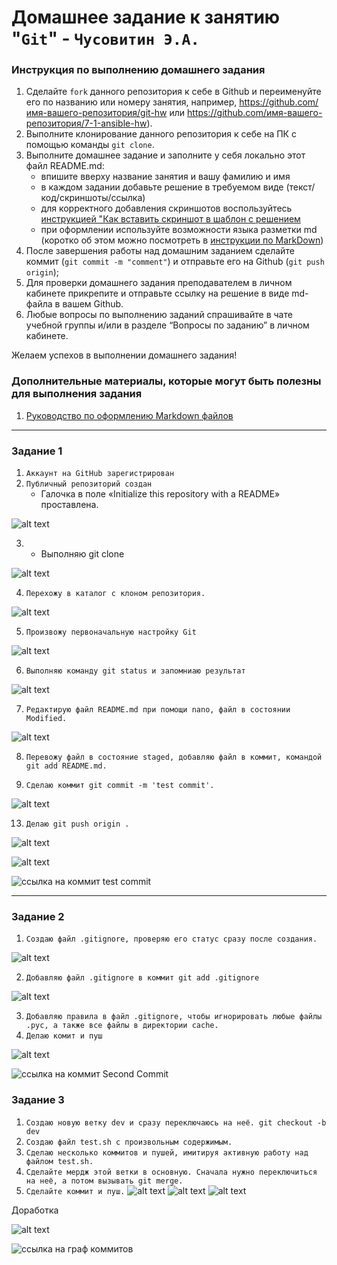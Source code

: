 # Домашнее задание к занятию "`Git`" - `Чусовитин Э.А.`


### Инструкция по выполнению домашнего задания

   1. Сделайте `fork` данного репозитория к себе в Github и переименуйте его по названию или номеру занятия, например, https://github.com/имя-вашего-репозитория/git-hw или  https://github.com/имя-вашего-репозитория/7-1-ansible-hw).
   2. Выполните клонирование данного репозитория к себе на ПК с помощью команды `git clone`.
   3. Выполните домашнее задание и заполните у себя локально этот файл README.md:
      - впишите вверху название занятия и вашу фамилию и имя
      - в каждом задании добавьте решение в требуемом виде (текст/код/скриншоты/ссылка)
      - для корректного добавления скриншотов воспользуйтесь [инструкцией "Как вставить скриншот в шаблон с решением](https://github.com/netology-code/sys-pattern-homework/blob/main/screen-instruction.md)
      - при оформлении используйте возможности языка разметки md (коротко об этом можно посмотреть в [инструкции  по MarkDown](https://github.com/netology-code/sys-pattern-homework/blob/main/md-instruction.md))
   4. После завершения работы над домашним заданием сделайте коммит (`git commit -m "comment"`) и отправьте его на Github (`git push origin`);
   5. Для проверки домашнего задания преподавателем в личном кабинете прикрепите и отправьте ссылку на решение в виде md-файла в вашем Github.
   6. Любые вопросы по выполнению заданий спрашивайте в чате учебной группы и/или в разделе “Вопросы по заданию” в личном кабинете.
   
Желаем успехов в выполнении домашнего задания!
   
### Дополнительные материалы, которые могут быть полезны для выполнения задания

1. [Руководство по оформлению Markdown файлов](https://gist.github.com/Jekins/2bf2d0638163f1294637#Code)

---

### Задание 1

1. `Аккаунт на GitHub зарегистрирован`  
2. `Публичный репозиторий создан` 
   * Галочка в поле «Initialize this repository with a README» проставлена. 
 
 ![alt text](https://github.com/ChusovitinEduard/git/blob/main/img/1.PNG)
 
3. * Выполняю git clone

![alt text](https://github.com/ChusovitinEduard/git/blob/main/img/2.PNG)

4. `Перехожу в каталог с клоном репозитория.`

![alt text](https://github.com/ChusovitinEduard/git/blob/main/img/3.PNG)

5. `Произвожу первоначальную настройку Git` 

![alt text](https://github.com/ChusovitinEduard/git/blob/main/img/4.PNG)

6. `Выполняю команду git status и запомниаю результат` 

![alt text](https://github.com/ChusovitinEduard/git/blob/main/img/5.PNG)

7. `Редактирую файл README.md при помощи nano, файл в состоянии Modified.`
 
![alt text](https://github.com/ChusovitinEduard/git/blob/main/img/6.PNG)

8. `Перевожу файл в состояние staged, добавляю файл в коммит, командой git add README.md.` 

9. `Сделаю коммит git commit -m 'test commit'.` 

![alt text](https://github.com/ChusovitinEduard/git/blob/main/img/7.PNG)

13. `Делаю git push origin .` 

![alt text](https://github.com/ChusovitinEduard/git/blob/main/img/8.PNG)

![alt text](https://github.com/ChusovitinEduard/git/blob/main/img/9.PNG)

![ссылка на коммит test commit](https://github.com/ChusovitinEduard/git/commit/39b2756c7f919ce518aaf89cbedbb0971ce21fb9)

---

### Задание 2

1. `Создаю файл .gitignore, проверяю его статус сразу после создания.`

![alt text](https://github.com/ChusovitinEduard/git/blob/main/img/2_1.PNG)

2. `Добавляю файл .gitignore в коммит git add .gitignore` 

![alt text](https://github.com/ChusovitinEduard/git/blob/main/img/2_2.PNG)

3. `Добавляю правила в файл .gitignore, чтобы игнорировать любые файлы .pyc, а также все файлы в директории cache.`
4. `Делаю комит и пуш` 

![alt text](https://github.com/ChusovitinEduard/git/blob/main/img/2_3.PNG)
  

![ссылка на коммит Second Commit](https://github.com/ChusovitinEduard/git/commit/d9100f7f75e91b6cf91529e7b185e54cd65216c1)

### Задание 3

1. `Создаю новую ветку dev и сразу переключаюсь на неё. git checkout -b dev` 
2. `Создаю файл test.sh с произвольным содержимым.` 
3. `Сделаю несколько коммитов и пушей, имитируя активную работу над файлом test.sh.` 
4. `Сделайте мердж этой ветки в основную. Сначала нужно переключиться на неё, а потом вызывать git merge.`
5. `Сделайте коммит и пуш.` 
![alt text](https://github.com/ChusovitinEduard/git/blob/main/img/3_1.PNG)
![alt text](https://github.com/ChusovitinEduard/git/blob/main/img/3_2.PNG)
![alt text](https://github.com/ChusovitinEduard/git/blob/main/img/3_3.PNG)

Доработка

![alt text](https://github.com/ChusovitinEduard/git/blob/main/img/3_4.PNG)

![ссылка на граф коммитов](https://github.com/ChusovitinEduard/git/tree/dev?tab=readme-ov-file)
